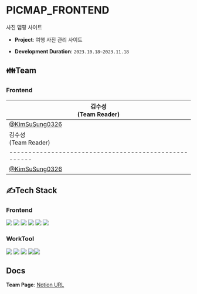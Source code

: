 # PICMAP_FRONTEND
사진 맵핑 사이트
- **Project**: 여행 사진 관리 사이트

- **Development Duration**: `2023.10.18~2023.11.18`

## 👪Team
### Frontend
| 김수성<br>(Team Reader)                              | 
|-----------------------------------------------------|  
[@KimSuSung0326](https://github.com/KimSuSung0326)  |    
| 김수성<br>(Team Reader)                              | 
|-----------------------------------------------------|  
[@KimSuSung0326](https://github.com/KimSuSung0326)  |   
                                                                                                                                      
## ✍Tech Stack
### Frontend
<img src="https://img.shields.io/badge/Javascript-F7DF1E?style=for-the-badge&logo=javascript&logoColor=white"> <img src="https://img.shields.io/badge/React-61DAFB?style=for-the-badge&logo=React&logoColor=white"> <img src="https://img.shields.io/badge/Html-E34F26?style=for-the-badge&logo=Html5&logoColor=white"> <img src="https://img.shields.io/badge/Javascript-aqua?style=for-the-badge&logo=typescript&logoColor=white"> <img src ="https://img.shields.io/badge/CSS3-1572B6?style=for-the-badge&logo=css3&logoColor=white" > <img src ="https://img.shields.io/badge/jotai-black?style=for-the-badge&logo=jotai&logoColor=white">

### WorkTool
<img src="https://img.shields.io/badge/Git-F05032?style=for-the-badge&logo=git&logoColor=white"> <img src="https://img.shields.io/badge/GitHub-181717?style=for-the-badge&logo=github&logoColor=white"> <img src="https://img.shields.io/badge/Notion-000000?style=for-the-badge&logo=notion&logoColor=white"> <img src="https://img.shields.io/badge/Zoom-2D8CFF?style=for-the-badge&logo=zoom&logoColor=white"><img src="https://img.shields.io/badge/Discord-004C99?style=for-the-badge&logo=Discord&logoColor=white">



## Docs
**Team Page**: [Notion URL](https://www.notion.so/8b4a7f6ee94f484e80258962fa46e41b)
